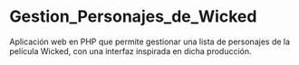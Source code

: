 # Gestion_Personajes_de_Wicked
Aplicación web en PHP que permite gestionar una lista de personajes de la película Wicked, con una interfaz inspirada en dicha producción.
